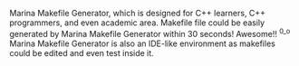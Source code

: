 Marina Makefile Generator, which is designed for C++ learners, C++ programmers, and even academic area.
Makefile file could be easily generated by Marina Makefile Generator within 30 seconds! Awesome!! <sup>0_o</sup>
Marina Makefile Generator is also an IDE-like environment as makefiles could be edited and even test inside it.